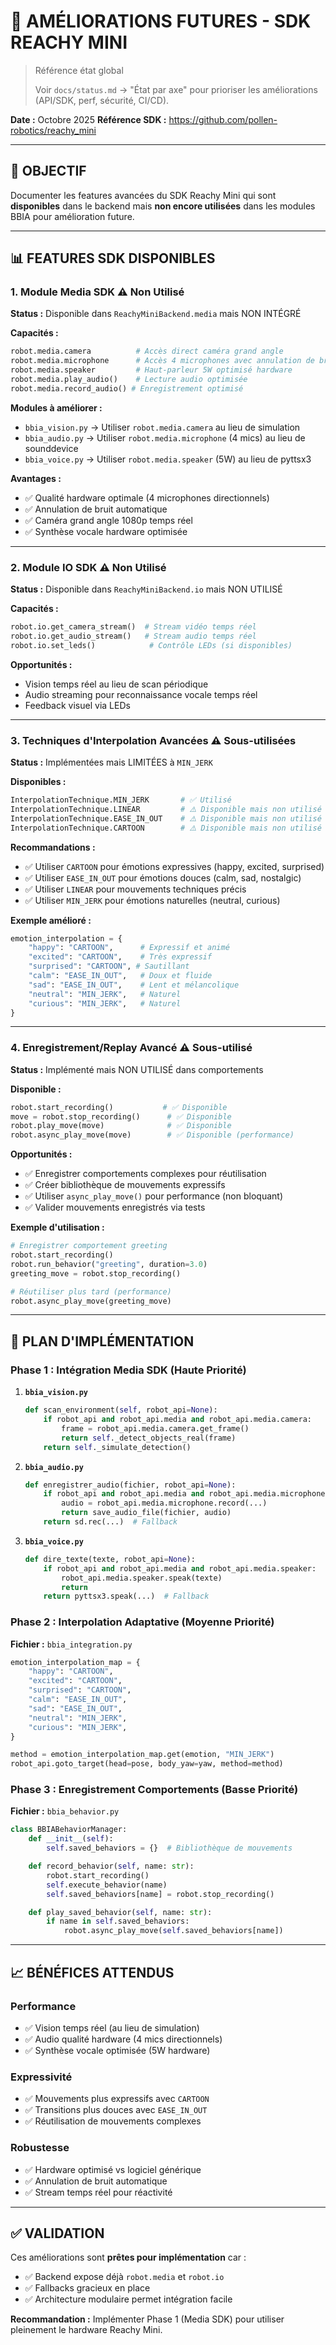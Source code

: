 # 🚀 AMÉLIORATIONS FUTURES - SDK REACHY MINI

> Référence état global
>
> Voir `docs/status.md` → "État par axe" pour prioriser les améliorations (API/SDK, perf, sécurité, CI/CD).

**Date :** Octobre 2025
**Référence SDK :** https://github.com/pollen-robotics/reachy_mini

---

## 🎯 **OBJECTIF**

Documenter les features avancées du SDK Reachy Mini qui sont **disponibles** dans le backend mais **non encore utilisées** dans les modules BBIA pour amélioration future.

---

## 📊 **FEATURES SDK DISPONIBLES**

### **1. Module Media SDK** ⚠️ Non Utilisé

**Status :** Disponible dans `ReachyMiniBackend.media` mais NON INTÉGRÉ

**Capacités :**
```python
robot.media.camera          # Accès direct caméra grand angle
robot.media.microphone      # Accès 4 microphones avec annulation de bruit
robot.media.speaker         # Haut-parleur 5W optimisé hardware
robot.media.play_audio()    # Lecture audio optimisée
robot.media.record_audio() # Enregistrement optimisé
```

**Modules à améliorer :**
- `bbia_vision.py` → Utiliser `robot.media.camera` au lieu de simulation
- `bbia_audio.py` → Utiliser `robot.media.microphone` (4 mics) au lieu de sounddevice
- `bbia_voice.py` → Utiliser `robot.media.speaker` (5W) au lieu de pyttsx3

**Avantages :**
- ✅ Qualité hardware optimale (4 microphones directionnels)
- ✅ Annulation de bruit automatique
- ✅ Caméra grand angle 1080p temps réel
- ✅ Synthèse vocale hardware optimisée

---

### **2. Module IO SDK** ⚠️ Non Utilisé

**Status :** Disponible dans `ReachyMiniBackend.io` mais NON UTILISÉ

**Capacités :**
```python
robot.io.get_camera_stream()  # Stream vidéo temps réel
robot.io.get_audio_stream()   # Stream audio temps réel
robot.io.set_leds()            # Contrôle LEDs (si disponibles)
```

**Opportunités :**
- Vision temps réel au lieu de scan périodique
- Audio streaming pour reconnaissance vocale temps réel
- Feedback visuel via LEDs

---

### **3. Techniques d'Interpolation Avancées** ⚠️ Sous-utilisées

**Status :** Implémentées mais LIMITÉES à `MIN_JERK`

**Disponibles :**
```python
InterpolationTechnique.MIN_JERK       # ✅ Utilisé
InterpolationTechnique.LINEAR         # ⚠️ Disponible mais non utilisé
InterpolationTechnique.EASE_IN_OUT    # ⚠️ Disponible mais non utilisé
InterpolationTechnique.CARTOON        # ⚠️ Disponible mais non utilisé (expressif!)
```

**Recommandations :**
- ✅ Utiliser `CARTOON` pour émotions expressives (happy, excited, surprised)
- ✅ Utiliser `EASE_IN_OUT` pour émotions douces (calm, sad, nostalgic)
- ✅ Utiliser `LINEAR` pour mouvements techniques précis
- ✅ Utiliser `MIN_JERK` pour émotions naturelles (neutral, curious)

**Exemple amélioré :**
```python
emotion_interpolation = {
    "happy": "CARTOON",      # Expressif et animé
    "excited": "CARTOON",    # Très expressif
    "surprised": "CARTOON", # Sautillant
    "calm": "EASE_IN_OUT",   # Doux et fluide
    "sad": "EASE_IN_OUT",    # Lent et mélancolique
    "neutral": "MIN_JERK",   # Naturel
    "curious": "MIN_JERK",   # Naturel
}
```

---

### **4. Enregistrement/Replay Avancé** ⚠️ Sous-utilisé

**Status :** Implémenté mais NON UTILISÉ dans comportements

**Disponible :**
```python
robot.start_recording()           # ✅ Disponible
move = robot.stop_recording()      # ✅ Disponible
robot.play_move(move)              # ✅ Disponible
robot.async_play_move(move)        # ✅ Disponible (performance)
```

**Opportunités :**
- ✅ Enregistrer comportements complexes pour réutilisation
- ✅ Créer bibliothèque de mouvements expressifs
- ✅ Utiliser `async_play_move()` pour performance (non bloquant)
- ✅ Valider mouvements enregistrés via tests

**Exemple d'utilisation :**
```python
# Enregistrer comportement greeting
robot.start_recording()
robot.run_behavior("greeting", duration=3.0)
greeting_move = robot.stop_recording()

# Réutiliser plus tard (performance)
robot.async_play_move(greeting_move)
```

---

## 🔧 **PLAN D'IMPLÉMENTATION**

### **Phase 1 : Intégration Media SDK (Haute Priorité)**

1. **`bbia_vision.py`**
   ```python
   def scan_environment(self, robot_api=None):
       if robot_api and robot_api.media and robot_api.media.camera:
           frame = robot_api.media.camera.get_frame()
           return self._detect_objects_real(frame)
       return self._simulate_detection()
   ```

2. **`bbia_audio.py`**
   ```python
   def enregistrer_audio(fichier, robot_api=None):
       if robot_api and robot_api.media and robot_api.media.microphone:
           audio = robot_api.media.microphone.record(...)
           return save_audio_file(fichier, audio)
       return sd.rec(...)  # Fallback
   ```

3. **`bbia_voice.py`**
   ```python
   def dire_texte(texte, robot_api=None):
       if robot_api and robot_api.media and robot_api.media.speaker:
           robot_api.media.speaker.speak(texte)
           return
       return pyttsx3.speak(...)  # Fallback
   ```

### **Phase 2 : Interpolation Adaptative (Moyenne Priorité)**

**Fichier :** `bbia_integration.py`

```python
emotion_interpolation_map = {
    "happy": "CARTOON",
    "excited": "CARTOON",
    "surprised": "CARTOON",
    "calm": "EASE_IN_OUT",
    "sad": "EASE_IN_OUT",
    "neutral": "MIN_JERK",
    "curious": "MIN_JERK",
}

method = emotion_interpolation_map.get(emotion, "MIN_JERK")
robot_api.goto_target(head=pose, body_yaw=yaw, method=method)
```

### **Phase 3 : Enregistrement Comportements (Basse Priorité)**

**Fichier :** `bbia_behavior.py`

```python
class BBIABehaviorManager:
    def __init__(self):
        self.saved_behaviors = {}  # Bibliothèque de mouvements

    def record_behavior(self, name: str):
        robot.start_recording()
        self.execute_behavior(name)
        self.saved_behaviors[name] = robot.stop_recording()

    def play_saved_behavior(self, name: str):
        if name in self.saved_behaviors:
            robot.async_play_move(self.saved_behaviors[name])
```

---

## 📈 **BÉNÉFICES ATTENDUS**

### **Performance**
- ✅ Vision temps réel (au lieu de simulation)
- ✅ Audio qualité hardware (4 mics directionnels)
- ✅ Synthèse vocale optimisée (5W hardware)

### **Expressivité**
- ✅ Mouvements plus expressifs avec `CARTOON`
- ✅ Transitions plus douces avec `EASE_IN_OUT`
- ✅ Réutilisation de mouvements complexes

### **Robustesse**
- ✅ Hardware optimisé vs logiciel générique
- ✅ Annulation de bruit automatique
- ✅ Stream temps réel pour réactivité

---

## ✅ **VALIDATION**

Ces améliorations sont **prêtes pour implémentation** car :
- ✅ Backend expose déjà `robot.media` et `robot.io`
- ✅ Fallbacks gracieux en place
- ✅ Architecture modulaire permet intégration facile

**Recommandation :** Implémenter Phase 1 (Media SDK) pour utiliser pleinement le hardware Reachy Mini.

